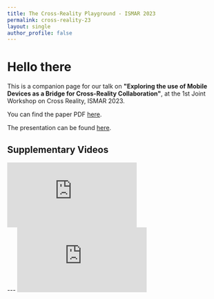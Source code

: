 ```yaml
---
title: The Cross-Reality Playground - ISMAR 2023
permalink: cross-reality-23
layout: single
author_profile: false
---
```


# Hello there

This is a companion page for our talk on **"Exploring the use of Mobile Devices as a Bridge for Cross-Reality Collaboration"**, at the 1st Joint Workshop on Cross Reality, ISMAR 2023.

You can find the paper PDF [here](/assets/documents/papers/ismar2023crossreality.pdf).

The presentation can be found [here](https://docs.google.com/presentation/d/e/2PACX-1vQ5jbEPwkwhPty-ggQIAaMxEUT1bFlPHg-Wn562aCioKtWjdLKKIIrkX9H_P6QAGDjfI5K0140qTPQq/pub?start=false&loop=false&delayms=60000).

## Supplementary Videos

<iframe class = "video" src="https://www.youtube.com/embed/KpIrK8pz-FA" frameborder="0" allow="accelerometer; autoplay; encrypted-media; gyroscope; picture-in-picture" allowfullscreen></iframe>

<br>
---

<iframe class = "video" src="https://www.youtube.com/embed/IbLJJM29yF4" frameborder="0" allow="accelerometer; autoplay; encrypted-media; gyroscope; picture-in-picture" allowfullscreen></iframe>

